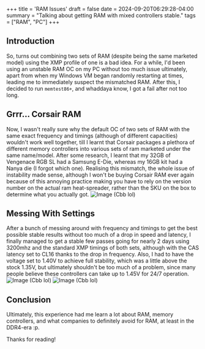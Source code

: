 +++
title = 'RAM Issues'
draft = false
date = 2024-09-20T06:29:28-04:00
summary = "Talking about getting RAM with mixed controllers stable."
tags = ["RAM", "PC"]
+++
## Introduction
So, turns out combining two sets of RAM (despite being the same marketed model) using the XMP profile of one is a bad idea. For a while, I'd been using an unstable RAM OC on my PC without too much issue ultimately, apart from when my Windows VM began randomly restarting at times, leading me to immediately suspect the mismatched RAM. After this, I decided to run `memtest86+`, and whaddaya know, I got a fail after not too long.

## Grrr... Corsair RAM
Now, I wasn't really sure why the default OC of two sets of RAM with the same exact frequency and timings (although of different capacities) wouldn't work well together, till I learnt that Corsair packages a plethora of different memory controllers into various sets of ram marketed under the same name/model. After some research, I learnt that my 32GB of Vengenace RGB SL had a Samsung E-Die, whereas my 16GB kit had a Nanya die (I forgot which one). Realising this mismatch, the whole issue of instability made sense, although I won't be buying Corsair RAM ever again because of this annoying practice making you have to rely on the version number on the actual ram heat-spreader, rather than the SKU on the box to determine what you actually got.
![Image (Cbb lol)](/img/ram/ramsticks.jpg)

## Messing With Settings
After a bunch of messing around with frequency and timings to get the best possible stable results without too much of a drop in speed and latency, I finally managed to get a stable few passes going for nearly 2 days using 3200mhz and the standard XMP timings of both sets, although with the CAS latency set to CL16 thanks to the drop in frequency. Also, I had to have the voltage set to 1.40V to achieve full stability, which was a little above the stock 1.35V, but ultimately shouldn't be too much of a problem, since many people believe these controllers can take up to 1.45V for 24/7 operation.
![Image (Cbb lol)](/img/ram/failon3600.jpg)
![Image (Cbb lol)](/img/ram/passon3200.jpg)

## Conclusion
Ultimately, this experience had me learn a lot about RAM, memory controllers, and what companies to definitely avoid for RAM, at least in the DDR4-era :p.

Thanks for reading!